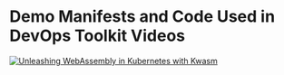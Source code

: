 # Demo Manifests and Code Used in DevOps Toolkit Videos

[![Unleashing WebAssembly in Kubernetes with Kwasm](https://img.youtube.com/vi/oY9le4DDAOY/0.jpg)](https://youtu.be/oY9le4DDAOY)